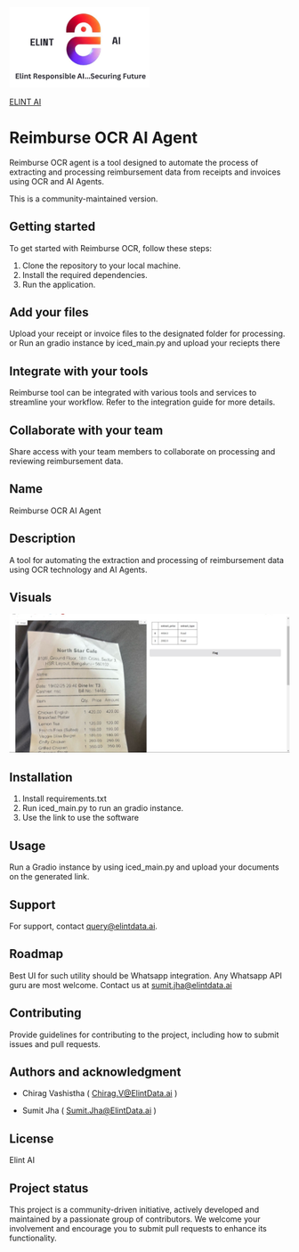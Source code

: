 <img width="50%" src="images/elint_ai.jpg">

[ELINT AI](http://elintdata.ai/)
# Reimburse OCR AI Agent

Reimburse OCR agent is a tool designed to automate the process of extracting and processing reimbursement data from receipts and invoices using OCR and AI Agents.

This is a community-maintained version.

## Getting started

To get started with Reimburse OCR, follow these steps:

1. Clone the repository to your local machine.
2. Install the required dependencies.
3. Run the application.

## Add your files

Upload your receipt or invoice files to the designated folder for processing.
or
Run an gradio instance by iced_main.py and upload your reciepts there

## Integrate with your tools

Reimburse tool can be integrated with various tools and services to streamline your workflow. Refer to the integration guide for more details.

## Collaborate with your team

Share access with your team members to collaborate on processing and reviewing reimbursement data.


## Name

Reimburse OCR AI Agent

## Description

A tool for automating the extraction and processing of reimbursement data using OCR technology and AI Agents.


## Visuals

![alt text](images/working.jpg)

## Installation

1) Install requirements.txt
2) Run iced_main.py to run an gradio instance.
3) Use the link to use the software

## Usage

Run a Gradio instance by using iced_main.py and upload your documents on the generated link.

## Support

For support, contact query@elintdata.ai.

## Roadmap

Best UI for such utility should be Whatsapp integration.
Any Whatsapp API guru are most welcome. 
Contact us at sumit.jha@elintdata.ai

## Contributing

Provide guidelines for contributing to the project, including how to submit issues and pull requests.

## Authors and acknowledgment

* Chirag Vashistha ( Chirag.V@ElintData.ai ) 

* Sumit Jha ( Sumit.Jha@ElintData.ai )

## License

Elint AI

## Project status

This project is a community-driven initiative, actively developed and maintained by a passionate group of contributors. We welcome your involvement and encourage you to submit pull requests to enhance its functionality.

